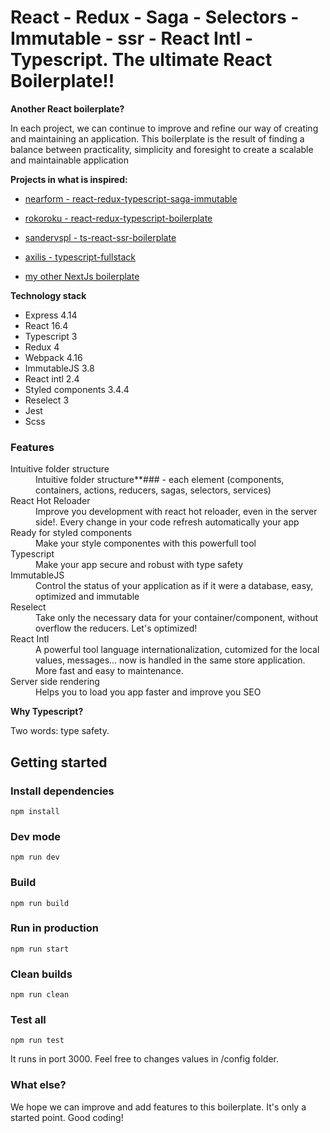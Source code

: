 # React - Redux - Saga - Selectors -Immutable - ssr - React Intl - Typescript. The ultimate React Boilerplate!!

**Another React boilerplate?**

In each project, we can continue to improve and refine our way of creating and maintaining an application. This boilerplate is the result of finding a balance between practicality, simplicity and foresight to create a scalable and maintainable application

**Projects in what is inspired:**

- [nearform - react-redux-typescript-saga-immutable](https://github.com/nearform/react-redux-typescript-saga-immutable)

- [rokoroku - react-redux-typescript-boilerplate](https://github.com/rokoroku/react-redux-typescript-boilerplate)

- [sandervspl - ts-react-ssr-boilerplate](https://github.com/sandervspl/ts-react-ssr-boilerplate)

- [axilis - typescript-fullstack](https://github.com/axilis/typescript-fullstack)

- [my other NextJs boilerplate](https://github.com/JuanRuiz-erebror/nextJs-boilerplate)



**Technology stack**

- Express 4.14
- React 16.4
- Typescript 3
- Redux 4
- Webpack 4.16
- ImmutableJS 3.8
- React intl 2.4
- Styled components 3.4.4
- Reselect 3
- Jest
- Scss

### Features
<dl>
  <dt>Intuitive folder structure</dt>
  <dd>
    Intuitive folder structure**### - each element (components, containers, actions, reducers, sagas, selectors, services)
  </dd>

  <dt>React Hot Reloader</dt>
  <dd>
    Improve you development with react hot reloader, even in the server side!. Every change in your code refresh automatically your app
  </dd>

  <dt>Ready for styled components</dt>
  <dd>
    Make your style componentes with this powerfull tool
  </dd>

  <dt>Typescript</dt>
  <dd>
    Make your app secure and robust with type safety
  </dd>

  <dt>ImmutableJS</dt>
  <dd>
    Control the status of your application as if it were a database, easy, optimized and immutable
  </dd>

  <dt>Reselect</dt>
  <dd>
    Take only the necessary data for your container/component, without overflow the reducers. Let's optimized!
  </dd>

  <dt>React Intl</dt>
  <dd>
    A powerful tool language internationalization, cutomized for the local values, messages... now is handled in the same store application. More fast and easy to maintenance.
  </dd>

  <dt>Server side rendering</dt>
  <dd>
    Helps you to load you app faster and improve you SEO
  </dd>


</dl>

**Why Typescript?**

Two words: type safety.





## Getting started

### Install dependencies
```
npm install
```

### Dev mode
```
npm run dev
```

### Build
```
npm run build
```

### Run in production
```
npm run start
```

### Clean builds
```
npm run clean
```

### Test all
```
npm run test
```

It runs in port 3000. Feel free to changes values in /config folder.

### What else?

We hope we can improve and add features to this boilerplate. It's only a started point. Good coding!
